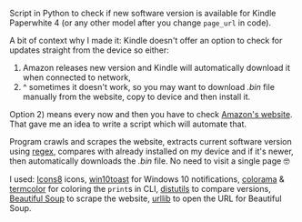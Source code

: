 Script in Python to check if new software version is available for Kindle Paperwhite 4 (or any other model after you change `page_url` in code).

A bit of context why I made it: Kindle doesn't offer an option to check for updates straight from the device so either: 
1. Amazon releases new version and Kindle will automatically download it when connected to network,
2. ^ sometimes it doesn't work, so you may want to download _.bin_ file manually from the website, copy to device and then install it.

Option 2) means every now and then you have to check [Amazon's website](https://www.amazon.com/gp/help/customer/display.html/ref=hp_left_v4_sib?ie=UTF8&nodeId=G54HPVAW86CHYHKS). That gave me an idea to write a script which will automate that. 

Program crawls and scrapes the website, extracts current software version using [regex](https://en.wikipedia.org/wiki/Regular_expression), compares with already installed on my device and if it's newer, then automatically downloads the _.bin_ file. No need to visit a single page 🤓

I used: [Icons8](https://icons8.com/) icons, [win10toast](https://pypi.org/project/win10toast/) for Windows 10 notifications, [colorama](https://pypi.org/project/colorama/) & [termcolor](https://pypi.org/project/termcolor/) for coloring the `print`s in CLI, [distutils](https://docs.python.org/3/distutils/apiref.html#module-distutils.version) to compare versions, [Beautiful Soup](https://www.crummy.com/software/BeautifulSoup/bs4/doc/#) to scrape the website, [urllib](https://docs.python.org/3/library/urllib.request.html) to open the URL for Beautiful Soup.
